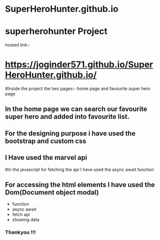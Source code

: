 # SuperHeroHunter.github.io
# superherohunter Project 

hosted link:-
# https://joginder571.github.io/SuperHeroHunter.github.io/
#Inside the project the two pages:- home page and favourite super hero page
## In the home page we can search our favourite super hero and added into favourite list.
## For the designing purpose i have used the bootstrap and custom css 
## I Have used the marvel api
#In the javascript for fetching the api I have used the async await function
## For accessing the html elements I have used the Dom(Document object modal)
- function
- async await
- fetch api
- showing data
### Thankyou !!!

